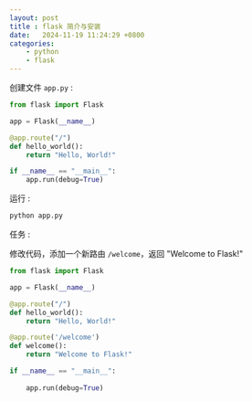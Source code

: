 ```yaml
---
layout: post
title : flask 简介与安装
date:   2024-11-19 11:24:29 +0800
categories: 
    - python 
    - flask
---
```


创建文件 `app.py` :

```py
from flask import Flask

app = Flask(__name__)

@app.route("/")
def hello_world():
    return "Hello, World!"

if __name__ == "__main__":
    app.run(debug=True)
```

运行 :

```py
python app.py
```

任务 :

修改代码，添加一个新路由 `/welcome`，返回 "Welcome to Flask!"

```py
from flask import Flask

app = Flask(__name__)

@app.route("/")
def hello_world():
    return "Hello, World!"

@app.route('/welcome')
def welcome():
    return "Welcome to Flask!"

if __name__ == "__main__":
    
    app.run(debug=True)
```